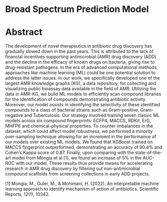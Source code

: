 # Broad Spectrum Prediction Model

# Abstract
The development of novel therapeutics in antibiotic drug discovery has gradually slowed down in the past years. This is attributed to the lack of financial incentives supporting antimicrobial (AMR) drug discovery (ADD) and the decline in the efficacy of known drugs on bacteria, giving rise to drug-resistant pathogens. In the era of advanced computational methods, approaches like machine learning (ML) could be one potential solution to address the latter issues. In our work, we specifically developed one of the largest AMR knowledge graphs (KG), a data repository, for collecting and visualizing public bioassay data available in the field of AMR. Utilizing the data in AMR-KG, we build ML models to efficiently scan compound libraries for the identification of compounds demonstrating antibiotic activity. Moreover, our model assists in identifying the selectivity of these identified compounds to a class of bacterial strains such as Gram-positive, Gram-negative and Tuberculosis. Our strategy involved training seven classic ML models across six compound fingerprints: ECFP4, MACCS, RDKit, ErG, MHFP6 and chemical-physical properties. To counter imbalances in the dataset, which could affect model robustness, we performed a minority over-sampling technique allowing for an increment in the performance of our models over existing ML models. We found that XGBoost trained on MACCS fingerprint outperformed, demonstrating an accuracy of 90.4% and Cohen’s Kappa score of 0.87. Finally, upon comparing with the state-of-the-art model from Mongia et al [1], we found an increase of 5% in the AUC-ROC with our model. These results thus provide means for accelerating research in AMR drug discovery by filtering out non-antimicrobial compound scaffolds from screening collections in early ADD projects.

[1] Mongia, M., Guler, M., & Mohimani, H. (2022). An interpretable machine learning approach to identify mechanism of action of antibiotics. Scientific Reports, 12(1), 10342.
